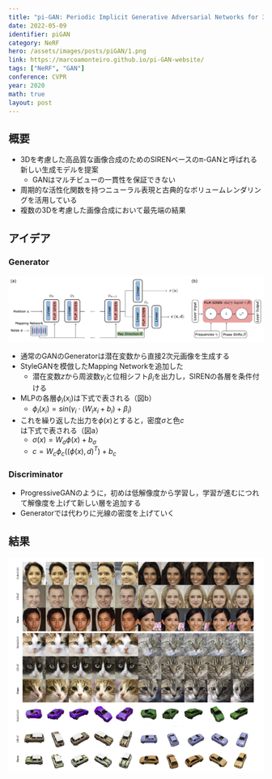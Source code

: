 ```yaml
---
title: "pi-GAN: Periodic Implicit Generative Adversarial Networks for 3D-Aware Image Synthesis"
date: 2022-05-09
identifier: piGAN
category: NeRF
hero: /assets/images/posts/piGAN/1.png
link: https://marcoamonteiro.github.io/pi-GAN-website/
tags: ["NeRF", "GAN"]
conference: CVPR
year: 2020
math: true
layout: post
---
```


## 概要

- 3Dを考慮した高品質な画像合成のためのSIRENベースのπ-GANと呼ばれる新しい生成モデルを提案
    - GANはマルチビューの一貫性を保証できない
- 周期的な活性化関数を持つニューラル表現と古典的なボリュームレンダリングを活用している
- 複数の3Dを考慮した画像合成において最先端の結果
<!--more-->

## アイデア

### Generator
![](/assets/images/posts/piGAN/2.png)
- 通常のGANのGeneratorは潜在変数から直接2次元画像を生成する
- StyleGANを模倣したMapping Networkを追加した
    - 潜在変数$z$から周波数$\gamma_i$と位相シフト$\beta_i$を出力し，SIRENの各層を条件付ける
- MLPの各層$\phi_i(x_i)$は下式で表される（図b）
    - $\phi_i(x_i)=sin(\gamma_i\cdot(W_ix_i+b_i)+\beta_i)$
- これを繰り返した出力を$\phi(x)$とすると，密度$\sigma$と色$c$は下式で表される（図a）
    - $\sigma(x)=W_\sigma\phi(x)+b_\sigma$
    - $c=W_c\phi_c((\phi(x),d)^T)+b_c$

### Discriminator
- ProgressiveGANのように，初めは低解像度から学習し，学習が進むにつれて解像度を上げて新しい層を追加する
- Generatorでは代わりに光線の密度を上げていく

## 結果

![](/assets/images/posts/piGAN/3.png)